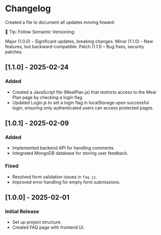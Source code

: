 # Changelog

Created a file to document all updates moving foward:

📌 Tip: Follow Semantic Versioning:

Major (1.0.0) – Significant updates, breaking changes.
Minor (1.1.0) – New features, but backward-compatible.
Patch (1.1.1) – Bug fixes, security patches.

## [1.1.0] - 2025-02-24
### Added
- Created a JavaScript file (MealPlan.js) that restricts access to the Meal Plan page by checking a login flag.
- Updated Login.js to set a login flag in localStorage upon successful login, ensuring only authenticated users can access protected pages.

## [1.0.1] - 2025-02-09
### Added
- Implemented backend API for handling comments.
- Integrated MongoDB database for storing user feedback.

### Fixed
- Resolved form validation issues in `faq.js`.
- Improved error handling for empty form submissions.

## [1.0.0] - 2025-02-01
### Initial Release
- Set up project structure.
- Created FAQ page with frontend UI.

